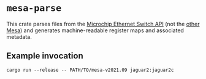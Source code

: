 # `mesa-parse`

This crate parses files from the [Microchip Ethernet Switch API](https://github.com/microchip-ung/mesa/)
(not the [other Mesa](https://www.mesa3d.org/)) and generates machine-readable
register maps and associated metadata.

## Example invocation
```
cargo run --release -- PATH/TO/mesa-v2021.09 jaguar2:jaguar2c
```
